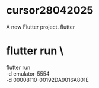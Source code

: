 # cursor28042025

A new Flutter project.
flutter

# flutter run \

flutter run \
-d emulator-5554 \
 -d 00008110-00192DA9016A801E
